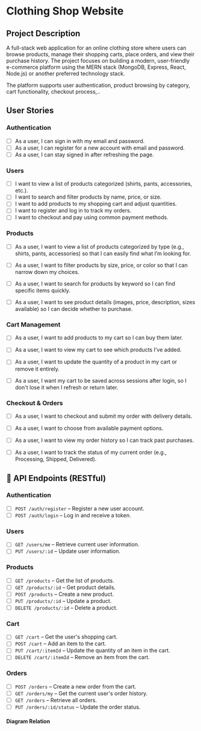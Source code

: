 # Clothing Shop Website

## Project Description

A full-stack web application for an online clothing store where users can browse products, manage their shopping carts, place orders, and view their purchase history. The project focuses on building a modern, user-friendly e-commerce platform using the MERN stack (MongoDB, Express, React, Node.js) or another preferred technology stack.

The platform supports user authentication, product browsing by category, cart functionality, checkout process,..

## User Stories

### Authentication
- [ ] As a user, I can sign in with my email and password.
- [ ] As a user, I can register for a new account with email and password.
- [ ] As a user, I can stay signed in after refreshing the page.

### Users

- [ ] I want to view a list of products categorized (shirts, pants, accessories, etc.).
- [ ] I want to search and filter products by name, price, or size.
- [ ] I want to add products to my shopping cart and adjust quantities.
- [ ] I want to register and log in to track my orders.
- [ ] I want to checkout and pay using common payment methods.

### Products
- [ ] As a user, I want to view a list of products categorized by type (e.g., shirts, pants, accessories) so that I can easily find what I’m looking for.

- [ ] As a user, I want to filter products by size, price, or color so that I can narrow down my choices.

- [ ] As a user, I want to search for products by keyword so I can find specific items quickly.

- [ ] As a user, I want to see product details (images, price, description, sizes available) so I can decide whether to purchase.

### Cart Management
- [ ] As a user, I want to add products to my cart so I can buy them later.

- [ ] As a user, I want to view my cart to see which products I've added.

- [ ] As a user, I want to update the quantity of a product in my cart or remove it entirely.
- [ ] As a user, I want my cart to be saved across sessions after login, so I don't lose it when I refresh or return later.

### Checkout & Orders
- [ ] As a user, I want to checkout and submit my order with delivery details.

- [ ] As a user, I want to choose from available payment options.

- [ ] As a user, I want to view my order history so I can track past purchases.

- [ ] As a user, I want to track the status of my current order (e.g., Processing, Shipped, Delivered).

## 📡 API Endpoints (RESTful)

### Authentication

- [ ] `POST /auth/register` – Register a new user account.
- [ ] `POST /auth/login` – Log in and receive a token.

### Users

- [ ] `GET /users/me` – Retrieve current user information.
- [ ] `PUT /users/:id` – Update user information.

### Products

- [ ] `GET /products` – Get the list of products.
- [ ] `GET /products/:id` – Get product details.
- [ ] `POST /products` –  Create a new product.
- [ ] `PUT /products/:id` –  Update a product.
- [ ] `DELETE /products/:id` –  Delete a product.

### Cart

- [ ] `GET /cart` – Get the user's shopping cart.
- [ ] `POST /cart` – Add an item to the cart.
- [ ] `PUT /cart/:itemId` – Update the quantity of an item in the cart.
- [ ] `DELETE /cart/:itemId` – Remove an item from the cart.

### Orders

- [ ] `POST /orders` – Create a new order from the cart.
- [ ] `GET /orders/my` – Get the current user's order history.
- [ ] `GET /orders` – Retrieve all orders.
- [ ] `PUT /orders/:id/status` –  Update the order status.

#### Diagram Relation

